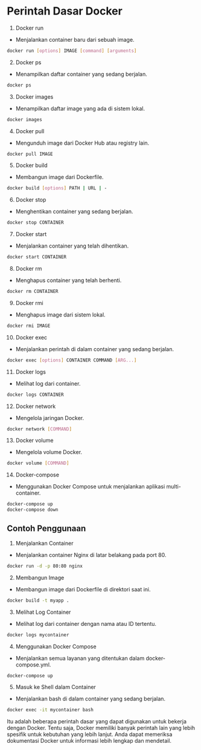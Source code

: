 # Perintah Dasar Docker

1. Docker run

-  Menjalankan container baru dari sebuah image.

```sh
docker run [options] IMAGE [command] [arguments]
```

2. Docker ps

-  Menampilkan daftar container yang sedang berjalan.

```sh
docker ps
```

3. Docker images

-  Menampilkan daftar image yang ada di sistem lokal.

```sh
docker images
```

4. Docker pull

-  Mengunduh image dari Docker Hub atau registry lain.

```sh
docker pull IMAGE
```

5. Docker build

-  Membangun image dari Dockerfile.

```sh
docker build [options] PATH | URL | -
```

6. Docker stop

-  Menghentikan container yang sedang berjalan. 

```sh
docker stop CONTAINER
```

7. Docker start

-  Menjalankan container yang telah dihentikan.

```sh
docker start CONTAINER
```

8. Docker rm

-  Menghapus container yang telah berhenti.

```sh
docker rm CONTAINER
```

9. Docker rmi

-  Menghapus image dari sistem lokal.

```sh
docker rmi IMAGE
```

10. Docker exec

-   Menjalankan perintah di dalam container yang sedang berjalan.

```sh
docker exec [options] CONTAINER COMMAND [ARG...]
```

11. Docker logs

-   Melihat log dari container.

```sh
docker logs CONTAINER
```

12. Docker network

-   Mengelola jaringan Docker.

```sh
docker network [COMMAND]
```

13. Docker volume

-   Mengelola volume Docker.

```sh
docker volume [COMMAND]
```

14. Docker-compose

-   Menggunakan Docker Compose untuk menjalankan aplikasi multi-container.

```sh
docker-compose up
docker-compose down
```

## Contoh Penggunaan

1. Menjalankan Container

-  Menjalankan container Nginx di latar belakang pada port 80.

```sh
docker run -d -p 80:80 nginx
```

2. Membangun Image

-  Membangun image dari Dockerfile di direktori saat ini.

```sh
docker build -t myapp .
```

3. Melihat Log Container

-  Melihat log dari container dengan nama atau ID tertentu.

```sh
docker logs mycontainer
```

4. Menggunakan Docker Compose

-  Menjalankan semua layanan yang ditentukan dalam docker-compose.yml.

```sh
docker-compose up
```

5. Masuk ke Shell dalam Container

-  Menjalankan bash di dalam container yang sedang berjalan.

```sh
docker exec -it mycontainer bash
```

Itu adalah beberapa perintah dasar yang dapat digunakan untuk bekerja dengan Docker. Tentu saja, Docker memiliki banyak perintah lain yang lebih spesifik untuk kebutuhan yang lebih lanjut. Anda dapat memeriksa dokumentasi Docker untuk informasi lebih lengkap dan mendetail.